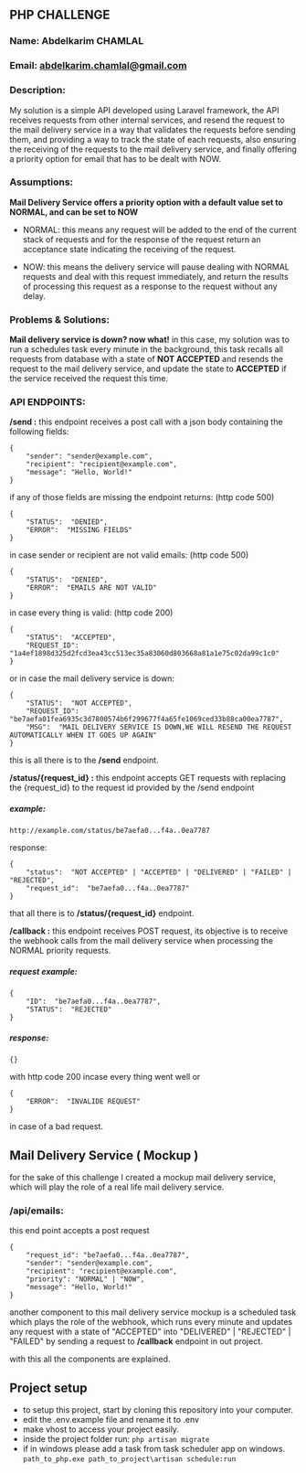 ## PHP CHALLENGE
### Name: Abdelkarim CHAMLAL
### Email: abdelkarim.chamlal@gmail.com 
### Description: 

My solution is a simple API developed using Laravel framework, the API receives requests from other internal services, and resend the request to the mail delivery service in a way that validates the requests before sending them, and providing a way to track the state of each requests, also ensuring the receiving of the requests to the mail delivery service, and finally offering a priority option for email that has to be dealt with NOW.

### Assumptions:
**Mail Delivery Service offers a priority option with a default value set to NORMAL, and can be set to NOW**

 - NORMAL: this means any request will be added to the end of the
   current stack of requests and for the response of the request return
   an acceptance state indicating the receiving of the request.
   
 - NOW: this means the delivery service will pause dealing with NORMAL
   requests and deal with this request immediately, and return the
   results of processing this request as a response to the request
   without any delay.


### Problems & Solutions:
**Mail delivery service is down? now what!**
in this case, my solution was to run a schedules task every minute in the background, this task recalls all requests from database with a state of **NOT ACCEPTED** and resends the request to the mail delivery service, and update the state to **ACCEPTED** if the service received the request this time.

### API ENDPOINTS:
**/send :**
this endpoint receives a post call with a json body containing the following fields:

    {
    	"sender": "sender@example.com",
    	"recipient": "recipient@example.com",
    	"message": "Hello, World!"
    }
if any of those fields are missing the endpoint returns: (http code 500)

    {
	    "STATUS":  "DENIED",
	    "ERROR":  "MISSING FIELDS"
    }
in case sender or recipient are not valid emails: (http code 500)

    {
    	"STATUS":  "DENIED",
    	"ERROR":  "EMAILS ARE NOT VALID"
    }
in case every thing is valid: (http code 200)

    {
	    "STATUS":  "ACCEPTED",
	    "REQUEST_ID":  "1a4ef1898d325d2fcd3ea43cc513ec35a83060d803668a81a1e75c02da99c1c0"
    }
or in case the mail delivery service is down:

    {
	    "STATUS":  "NOT ACCEPTED",
	    "REQUEST_ID":  "be7aefa01fea6935c3d7800574b6f299677f4a65fe1069ced33b88ca00ea7787",
	    "MSG":  "MAIL DELIVERY SERVICE IS DOWN,WE WILL RESEND THE REQUEST AUTOMATICALLY WHEN IT GOES UP AGAIN"
    }

this is all there is to the **/send** endpoint.

**/status/{request_id} :**
this endpoint accepts GET requests with replacing the {request_id} to the request id provided by the /send endpoint
##### example:

    http://example.com/status/be7aefa0...f4a..0ea7787

response:

    {
	    "status":  "NOT ACCEPTED" | "ACCEPTED" | "DELIVERED" | "FAILED" | "REJECTED",
	    "request_id":  "be7aefa0...f4a..0ea7787"
    }
that all there is to **/status/{request_id}** endpoint.

**/callback :**
this endpoint receives POST request, its objective is to receive the webhook calls from the mail delivery service when processing the NORMAL priority requests.

##### request example:

    {
	    "ID":  "be7aefa0...f4a..0ea7787",
	    "STATUS":  "REJECTED"
    }

##### response:

    {}
with http code 200 incase every thing went well
or

    {
	    "ERROR":  "INVALIDE REQUEST"
    }
in case of a bad request.

## Mail Delivery Service ( Mockup )

for the sake of this challenge I created a mockup mail delivery service, which will play the role of a real life mail delivery service.

### /api/emails:
this end point accepts a post request

    {
	    "request_id": "be7aefa0...f4a..0ea7787",
    	"sender": "sender@example.com",
    	"recipient": "recipient@example.com",
    	"priority": "NORMAL" | "NOW",
    	"message": "Hello, World!"
    }

another component to this mail delivery service mockup is a scheduled task which plays the role of the webhook, which runs every minute and updates any request with a state of "ACCEPTED" into "DELIVERED" | "REJECTED" | "FAILED" by sending a request to **/callback** endpoint in out project.

with this all the components are explained.

## Project setup

 - to setup this project, start by cloning this repository into your
   computer.
 - edit the .env.example file and rename it to .env
 - make vhost to access your project easily.
 - inside the project folder run:
`php artisan migrate`
 - if in windows please add a task from task scheduler app on windows.
`path_to_php.exe path_to_project\artisan schedule:run`
